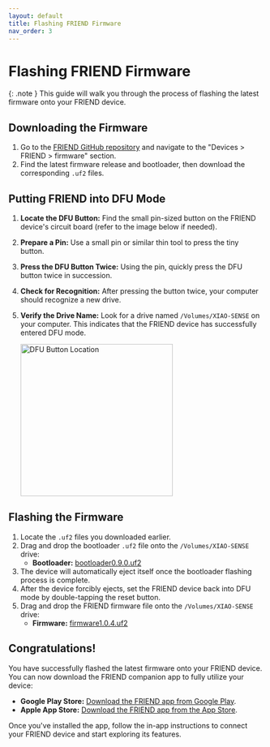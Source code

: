 ```yaml
---
layout: default
title: Flashing FRIEND Firmware
nav_order: 3
---
```


# Flashing FRIEND Firmware

{: .note }
This guide will walk you through the process of flashing the latest firmware onto your FRIEND device.

## Downloading the Firmware

1. Go to the [FRIEND GitHub repository](https://github.com/BasedHardware/Omi) and navigate to the "Devices > FRIEND > firmware" section.
2. Find the latest firmware release and bootloader, then download the corresponding `.uf2` files.

## Putting FRIEND into DFU Mode

1. **Locate the DFU Button:** Find the small pin-sized button on the FRIEND device's circuit board (refer to the image below if needed).
2. **Prepare a Pin:** Use a small pin or similar thin tool to press the tiny button.
3. **Press the DFU Button Twice:** Using the pin, quickly press the DFU button twice in succession.
4. **Check for Recognition:** After pressing the button twice, your computer should recognize a new drive.
5. **Verify the Drive Name:** Look for a drive named `/Volumes/XIAO-SENSE` on your computer. This indicates that the FRIEND device has successfully entered DFU mode.

   <img src="/images/dfu_dev_kit_reset_button.png" alt="DFU Button Location" width="300">

## Flashing the Firmware

1. Locate the `.uf2` files you downloaded earlier.
2. Drag and drop the bootloader `.uf2` file onto the `/Volumes/XIAO-SENSE` drive:
   - **Bootloader:** [bootloader0.9.0.uf2](https://github.com/ebowwa/omi/blob/firmware-flashing-readme/devices/Friend/firmware/bootloader/bootloader0.9.0.uf2)
3. The device will automatically eject itself once the bootloader flashing process is complete.
4. After the device forcibly ejects, set the FRIEND device back into DFU mode by double-tapping the reset button.
5. Drag and drop the FRIEND firmware file onto the `/Volumes/XIAO-SENSE` drive:
   - **Firmware:** [firmware1.0.4.uf2](https://github.com/ebowwa/omi/blob/firmware-flashing-readme/devices/Friend/firmware/firmware1.0.4.uf2)

## Congratulations!

You have successfully flashed the latest firmware onto your FRIEND device. You can now download the FRIEND companion app to fully utilize your device:

- **Google Play Store:** [Download the FRIEND app from Google Play](https://play.google.com/store/apps/details?id=com.friend.ios).
- **Apple App Store:** [Download the FRIEND app from the App Store](https://apps.apple.com/us/app/friend-ai-wearable/id6502156163).

Once you've installed the app, follow the in-app instructions to connect your FRIEND device and start exploring its features.
